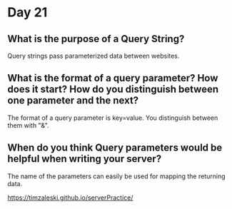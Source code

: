 # Day 21

## What is the purpose of a Query String?
Query strings pass parameterized data between websites.

## What is the format of a query parameter? How does it start? How do you distinguish between one parameter and the next?
The format of a query parameter is key=value. You distinguish between them with "&".

## When do you think Query parameters would be helpful when writing your server?
The name of the parameters can easily be used for mapping the returning data.

https://timzaleski.github.io/serverPractice/